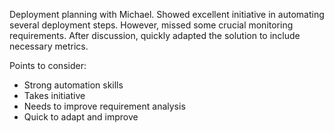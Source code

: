 Deployment planning with Michael. Showed excellent initiative in automating several deployment steps. However, missed some crucial monitoring requirements. After discussion, quickly adapted the solution to include necessary metrics.

Points to consider:
- Strong automation skills
- Takes initiative
- Needs to improve requirement analysis
- Quick to adapt and improve